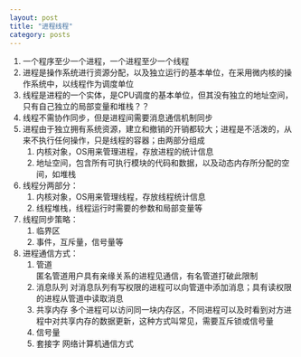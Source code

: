 ```yaml
---
layout: post
title: "进程线程"
category: posts
---
```


1. 一个程序至少一个进程，一个进程至少一个线程
2. 进程是操作系统进行资源分配，以及独立运行的基本单位，在采用微内核的操作系统中，以线程作为调度单位
3. 线程是进程的一个实体，是CPU调度的基本单位，但其没有独立的地址空间，只有自己独立的局部变量和堆栈？？
4. 线程不需协作同步，但是进程间需要消息通信机制同步
5. 进程由于独立拥有系统资源，建立和撤销的开销都较大；进程是不活泼的，从来不执行任何操作，只是线程的容器；由两部分组成
    1. 内核对象，OS用来管理进程，存放进程的统计信息
    2. 地址空间，包含所有可执行模块的代码和数据，以及动态内存所分配的空间，如堆栈
6. 线程分两部分：
    1. 内核对象，OS用来管理线程，存放线程统计信息
    2. 线程堆栈，线程运行时需要的参数和局部变量等
7. 线程同步策略：
    1. 临界区
    2. 事件，互斥量，信号量等
6. 进程通信方式：
    1. 管道  
    匿名管道用户具有亲缘关系的进程见通信，有名管道打破此限制
    2. 消息队列
    对消息队列有写权限的进程可以向管道中添加消息；具有读权限的进程从管道中读取消息
    3. 共享内存
    多个进程可以访问同一块内存区，不同进程可以及时看到对方进程中对共享内存的数据更新，这种方式叫常见，需要互斥锁或信号量
    4. 信号量
    5. 套接字
    网络计算机通信方式

